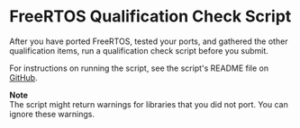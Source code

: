 # FreeRTOS Qualification Check Script<a name="afq-script"></a>

After you have ported FreeRTOS, tested your ports, and gathered the other qualification items, run a qualification check script before you submit\.

For instructions on running the script, see the script's README file on [GitHub](https://github.com/aws/amazon-freertos/tree/master/tools/checks/afqp/afqp_check)\.

**Note**  
The script might return warnings for libraries that you did not port\. You can ignore these warnings\.